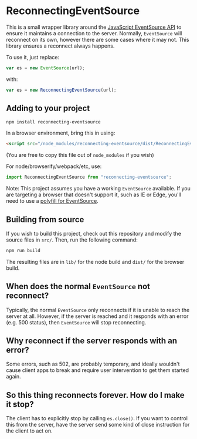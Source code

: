 # ReconnectingEventSource

This is a small wrapper library around the [JavaScript EventSource API](https://www.w3.org/TR/eventsource/) to ensure it maintains a connection to the server. Normally, `EventSource` will reconnect on its own, however there are some cases where it may not. This library ensures a reconnect always happens.

To use it, just replace:

```js
var es = new EventSource(url);
```

with:

```js
var es = new ReconnectingEventSource(url);
```

## Adding to your project

```sh
npm install reconnecting-eventsource
```

In a browser environment, bring this in using:

```html
<script src="/node_modules/reconnecting-eventsource/dist/ReconnectingEventSource[.min].js"></script>
```

(You are free to copy this file out of `node_modules` if you wish)

For node/browserify/webpack/etc, use:

```js
import ReconnectingEventSource from "reconnecting-eventsource";
```

Note: This project assumes you have a working `EventSource` available. If you are targeting a browser that doesn't support it, such as IE or Edge, you'll need to use a [polyfill for EventSource](https://github.com/Yaffle/EventSource).

## Building from source

If you wish to build this project, check out this repository and modify the source files in `src/`. Then, run the following command:

```sh
npm run build
```

The resulting files are in `lib/` for the node build and `dist/` for the browser build.

## When does the normal `EventSource` not reconnect?

Typically, the normal `EventSource` only reconnects if it is unable to reach the server at all. However, if the server is reached and it responds with an error (e.g. 500 status), then `EventSource` will stop reconnecting.

## Why reconnect if the server responds with an error?

Some errors, such as 502, are probably temporary, and ideally wouldn't cause client apps to break and require user intervention to get them started again.

## So this thing reconnects forever. How do I make it stop?

The client has to explicitly stop by calling `es.close()`. If you want to control this from the server, have the server send some kind of close instruction for the client to act on.
